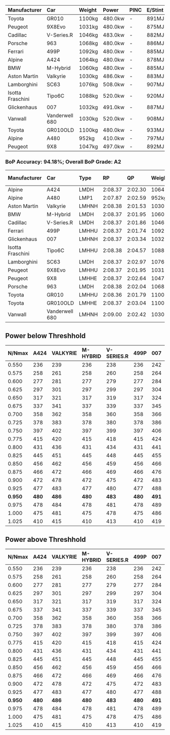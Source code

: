 | Manufacturer     | Car            | Weight | Power   | PINC    | E/Stint | FDS     |
|:-|:-|:-|:-|:-|:-|:-|
| Toyota           | GR010          | 1100kg | 480.0kw |    -    | 891MJ   | 190kph  |
| Peugeot          | 9X8Evo         | 1031kg | 480.0kw |    -    | 875MJ   | 190kph  |
| Cadillac         | V-Series.R     | 1046kg | 483.0kw |    -    | 882MJ   |    -    |
| Porsche          | 963            | 1068kg | 480.0kw |    -    | 886MJ   |    -    |
| Ferrari          | 499P           | 1092kg | 480.0kw |    -    | 885MJ   | 190kph  |
| Alpine           | A424           | 1064kg | 480.0kw |    -    | 878MJ   |    -    |
| BMW              | M-Hybrid       | 1060kg | 480.0kw |    -    | 885MJ   |    -    |
| Aston Martin     | Valkyrie       | 1030kg | 486.0kw |    -    | 883MJ   |    -    |
| Lamborghini      | SC63           | 1076kg | 508.0kw |    -    | 907MJ   |    -    |
| Isotta Fraschini | Tipo6C         | 1088kg | 520.0kw |    -    | 920MJ   | 190kph  |
| Glickenhaus      | 007            | 1032kg | 491.0kw |    -    | 887MJ   |    -    |
| Vanwall          | Vanderwell 680 | 1030kg | 520.0kw |    -    | 908MJ   |    -    |
| Toyota           | GR010OLD       | 1100kg | 480.0kw |    -    | 933MJ   | 180kph  |
| Alpine           | A480           | 952kg  | 410.0kw |    -    | 797MJ   |    -    |
| Peugeot          | 9X8            | 1047kg | 497.0kw |    -    | 892MJ   | 150kph  |

### BoP Accuracy: 94.18%; Overall BoP Grade: A2
| Manufacturer     | Car            | Type  | RP      | QP      | Weight | Power¹  | Threshhold | PINC    | Power²   | E/Stint | AVG Vmax  | FDS     | RDLC | L/Stint | BOP-Grade | Model Accuracy | Model Points | Match%  | SimDiff |
|:-|:-|:-|:-|:-|:-|:-|:-|:-|:-|:-|:-|:-|:-|:-|:-|:-|:-|:-|:-|
| Alpine           | A424           | LMDH  | 2:08.37 | 2:02.30 | 1064kg | 480.0kw | 0.0kph     |    -    | 480.00kw |  878MJ  | 288.01kph |    -    | 1.01 | 25      | ~A1       | 99.31%         | 2573         | 99.41%  | #       |
| Alpine           | A480           | LMP1  | 2:07.87 | 2:02.59 |  952kg | 410.0kw | 0.0kph     |    -    | 410.00kw |  797MJ  | 290.38kph |    -    | 0.98 | 23      | -B2       | 94.60%         | 1683         | 81.72%  | -0.88   |
| Aston Martin     | Valkyrie       | LMHNH | 2:08.38 | 2:01.53 | 1030kg | 486.0kw | 0.0kph     |    -    | 486.00kw |  883MJ  | 293.32kph |    -    | 1.04 | 25      | +C1       | 100.00%        | 630          | 80.00%  | #       |
| BMW              | M-Hybrid       | LMDH  | 2:08.37 | 2:01.95 | 1060kg | 480.0kw | 0.0kph     |    -    | 480.00kw |  885MJ  | 290.20kph |    -    | 1.01 | 25      | ~A1       | 99.41%         | 2544         | 99.54%  | #       |
| Cadillac         | V-Series.R     | LMDH  | 2:08.37 | 2:01.86 | 1046kg | 483.0kw | 0.0kph     |    -    | 483.00kw |  882MJ  | 293.39kph |    -    | 1.02 | 25      | ~A1       | 99.30%         | 4946         | 98.44%  | #       |
| Ferrari          | 499P           | LMHHU | 2:08.37 | 2:01.74 | 1092kg | 480.0kw | 0.0kph     |    -    | 480.00kw |  885MJ  | 289.51kph | 190kph  | 1.02 | 25      | ~A1       | 100.00%        | 8223         | 99.64%  | #       |
| Glickenhaus      | 007            | LMHNH | 2:08.37 | 2:03.34 | 1032kg | 491.0kw | 0.0kph     |    -    | 491.00kw |  887MJ  | 298.54kph |    -    | 0.96 | 25      | ~A1       | 93.86%         | 2169         | 100.00% | +1.71   |
| Isotta Fraschini | Tipo6C         | LMHHU | 2:08.38 | 2:04.57 | 1088kg | 520.0kw | 0.0kph     |    -    | 520.00kw |  920MJ  | 297.15kph | 190kph  | 1.03 | 25      | +C1       | 97.73%         | 129          | 78.52%  | +2.25   |
| Lamborghini      | SC63           | LMDH  | 2:08.37 | 2:02.97 | 1076kg | 508.0kw | 0.0kph     |    -    | 508.00kw |  907MJ  | 291.09kph |    -    | 1.03 | 25      | ~A1       | 98.78%         | 813          | 100.00% | +2.04   |
| Peugeot          | 9X8Evo         | LMHHU | 2:08.37 | 2:01.95 | 1031kg | 480.0kw | 0.0kph     |    -    | 480.00kw |  875MJ  | 301.21kph | 190kph  | 1.03 | 25      | ~A1       | 96.77%         | 2307         | 95.96%  | #       |
| Peugeot          | 9X8            | LMHHE | 2:08.37 | 2:02.64 | 1047kg | 497.0kw | 0.0kph     |    -    | 497.00kw |  892MJ  | 291.13kph | 150kph  | 1.03 | 25      | ~A1       | 97.99%         | 5010         | 100.00% | +0.91   |
| Porsche          | 963            | LMDH  | 2:08.38 | 2:02.04 | 1068kg | 480.0kw | 0.0kph     |    -    | 480.00kw |  886MJ  | 288.96kph |    -    | 1.00 | 25      | ~A1       | 99.86%         | 11699        | 99.56%  | #       |
| Toyota           | GR010          | LMHHU | 2:08.36 | 2:01.79 | 1100kg | 480.0kw | 0.0kph     |    -    | 480.00kw |  891MJ  | 287.78kph | 190kph  | 1.01 | 25      | ~A1       | 99.63%         | 6190         | 99.69%  | #       |
| Toyota           | GR010OLD       | LMHHE | 2:08.37 | 2:03.04 | 1100kg | 480.0kw | 0.0kph     |    -    | 480.00kw |  933MJ  | 291.61kph | 180kph  | 1.00 | 25      | +A2       | 93.47%         | 1031         | 93.73%  | +1.34   |
| Vanwall          | Vanderwell 680 | LMHNH | 2:09.00 | 2:02.42 | 1030kg | 520.0kw | 0.0kph     |    -    | 520.00kw |  908MJ  | 298.06kph |    -    | 1.02 | 25      | +B1       | 94.33%         | 632          | 86.50%  | +0.40   |

## Power below Threshhold
| N/Nmax    | A424    | VALKYRIE | M-HYBRID | V-SERIES.R | 499P    | 007     | TIPO6C  | SC63    | 9X8EVO  | 9X8     | 963     | GR010   | GR010OLD | VANDERWELL 680 | ​     | RPM      | A480       |
|:-|:-|:-|:-|:-|:-|:-|:-|:-|:-|:-|:-|:-|:-|:-|:-|:-|:-|
|  0.550    |  236    |  239     |  236     |  238       |  236    |  242    |  256    |  250    |  236    |  245    |  236    |  236    |  236     |  256           |  ​    |   --     |   -        |
|  0.575    |  258    |  261     |  258     |  260       |  258    |  264    |  279    |  273    |  258    |  267    |  258    |  258    |  258     |  279           |  ​    |   --     |   -        |
|  0.600    |  277    |  281     |  277     |  279       |  277    |  284    |  300    |  293    |  277    |  287    |  277    |  277    |  277     |  300           |  ​    |   --     |   -        |
|  0.625    |  297    |  301     |  297     |  299       |  297    |  304    |  322    |  314    |  297    |  307    |  297    |  297    |  297     |  322           |  ​    |   --     |   -        |
|  0.650    |  317    |  321     |  317     |  319       |  317    |  324    |  343    |  335    |  317    |  328    |  317    |  317    |  317     |  343           |  ​    |   --     |   -        |
|  0.675    |  337    |  341     |  337     |  339       |  337    |  345    |  365    |  357    |  337    |  349    |  337    |  337    |  337     |  365           |  ​    |   --     |   -        |
|  0.700    |  358    |  362     |  358     |  360       |  358    |  366    |  387    |  378    |  358    |  370    |  358    |  358    |  358     |  387           |  ​    |   --     |   -        |
|  0.725    |  378    |  383     |  378     |  380       |  378    |  386    |  409    |  399    |  378    |  391    |  378    |  378    |  378     |  409           |  ​    |   --     |   -        |
|  0.750    |  397    |  402     |  397     |  399       |  397    |  406    |  430    |  420    |  397    |  411    |  397    |  397    |  397     |  430           |  ​    |   --     |   -        |
|  0.775    |  415    |  420     |  415     |  418       |  415    |  424    |  449    |  439    |  415    |  429    |  415    |  415    |  415     |  449           |  ​    |  5000    |  -3213569  |
|  0.800    |  431    |  436     |  431     |  434       |  431    |  441    |  467    |  456    |  431    |  446    |  431    |  431    |  431     |  467           |  ​    |  5500    |  -3499979  |
|  0.825    |  445    |  451     |  445     |  448       |  445    |  455    |  482    |  471    |  445    |  461    |  445    |  445    |  445     |  482           |  ​    |  5999    |  -3800400  |
|  0.850    |  456    |  462     |  456     |  459       |  456    |  466    |  494    |  483    |  456    |  472    |  456    |  456    |  456     |  494           |  ​    |  6499    |  -4114832  |
|  0.875    |  466    |  472     |  466     |  469       |  466    |  476    |  505    |  493    |  466    |  482    |  466    |  466    |  466     |  505           |  ​    |  7000    |  -4443276  |
|  0.900    |  472    |  478     |  472     |  475       |  472    |  483    |  512    |  500    |  472    |  489    |  472    |  472    |  472     |  512           |  ​    |  7500    |  -4785730  |
|  0.925    |  477    |  483     |  477     |  480       |  477    |  488    |  517    |  505    |  477    |  494    |  477    |  477    |  477     |  517           |  ​    |  8000    |  407       |
| **0.950** | **480** | **486**  | **480**  | **483**    | **480** | **491** | **520** | **508** | **480** | **497** | **480** | **480** | **480**  | **520**        | **​** | **8499** | **410**    |
|  0.975    |  478    |  484     |  478     |  481       |  478    |  489    |  518    |  506    |  478    |  495    |  478    |  478    |  478     |  518           |  ​    |  9000    |  205       |
|  1.000    |  475    |  481     |  475     |  478       |  475    |  486    |  514    |  503    |  475    |  492    |  475    |  475    |  475     |  514           |  ​    |   --     |   -        |
|  1.025    |  410    |  415     |  410     |  413       |  410    |  419    |  444    |  434    |  410    |  424    |  410    |  410    |  410     |  444           |  ​    |   --     |   -        |

## Power above Threshhold
| N/Nmax    | A424    | VALKYRIE | M-HYBRID | V-SERIES.R | 499P    | 007     | TIPO6C  | SC63    | 9X8EVO  | 9X8     | 963     | GR010   | GR010OLD | VANDERWELL 680 | ​     | RPM      | A480       |
|:-|:-|:-|:-|:-|:-|:-|:-|:-|:-|:-|:-|:-|:-|:-|:-|:-|:-|
|  0.550    |  236    |  239     |  236     |  238       |  236    |  242    |  256    |  250    |  236    |  245    |  236    |  236    |  236     |  256           |  ​    |   --     |   -        |
|  0.575    |  258    |  261     |  258     |  260       |  258    |  264    |  279    |  273    |  258    |  267    |  258    |  258    |  258     |  279           |  ​    |   --     |   -        |
|  0.600    |  277    |  281     |  277     |  279       |  277    |  284    |  300    |  293    |  277    |  287    |  277    |  277    |  277     |  300           |  ​    |   --     |   -        |
|  0.625    |  297    |  301     |  297     |  299       |  297    |  304    |  322    |  314    |  297    |  307    |  297    |  297    |  297     |  322           |  ​    |   --     |   -        |
|  0.650    |  317    |  321     |  317     |  319       |  317    |  324    |  343    |  335    |  317    |  328    |  317    |  317    |  317     |  343           |  ​    |   --     |   -        |
|  0.675    |  337    |  341     |  337     |  339       |  337    |  345    |  365    |  357    |  337    |  349    |  337    |  337    |  337     |  365           |  ​    |   --     |   -        |
|  0.700    |  358    |  362     |  358     |  360       |  358    |  366    |  387    |  378    |  358    |  370    |  358    |  358    |  358     |  387           |  ​    |   --     |   -        |
|  0.725    |  378    |  383     |  378     |  380       |  378    |  386    |  409    |  399    |  378    |  391    |  378    |  378    |  378     |  409           |  ​    |   --     |   -        |
|  0.750    |  397    |  402     |  397     |  399       |  397    |  406    |  430    |  420    |  397    |  411    |  397    |  397    |  397     |  430           |  ​    |   --     |   -        |
|  0.775    |  415    |  420     |  415     |  418       |  415    |  424    |  449    |  439    |  415    |  429    |  415    |  415    |  415     |  449           |  ​    |  5000    |  -3213569  |
|  0.800    |  431    |  436     |  431     |  434       |  431    |  441    |  467    |  456    |  431    |  446    |  431    |  431    |  431     |  467           |  ​    |  5500    |  -3499979  |
|  0.825    |  445    |  451     |  445     |  448       |  445    |  455    |  482    |  471    |  445    |  461    |  445    |  445    |  445     |  482           |  ​    |  5999    |  -3800400  |
|  0.850    |  456    |  462     |  456     |  459       |  456    |  466    |  494    |  483    |  456    |  472    |  456    |  456    |  456     |  494           |  ​    |  6499    |  -4114832  |
|  0.875    |  466    |  472     |  466     |  469       |  466    |  476    |  505    |  493    |  466    |  482    |  466    |  466    |  466     |  505           |  ​    |  7000    |  -4443276  |
|  0.900    |  472    |  478     |  472     |  475       |  472    |  483    |  512    |  500    |  472    |  489    |  472    |  472    |  472     |  512           |  ​    |  7500    |  -4785730  |
|  0.925    |  477    |  483     |  477     |  480       |  477    |  488    |  517    |  505    |  477    |  494    |  477    |  477    |  477     |  517           |  ​    |  8000    |  407       |
| **0.950** | **480** | **486**  | **480**  | **483**    | **480** | **491** | **520** | **508** | **480** | **497** | **480** | **480** | **480**  | **520**        | **​** | **8499** | **410**    |
|  0.975    |  478    |  484     |  478     |  481       |  478    |  489    |  518    |  506    |  478    |  495    |  478    |  478    |  478     |  518           |  ​    |  9000    |  205       |
|  1.000    |  475    |  481     |  475     |  478       |  475    |  486    |  514    |  503    |  475    |  492    |  475    |  475    |  475     |  514           |  ​    |   --     |   -        |
|  1.025    |  410    |  415     |  410     |  413       |  410    |  419    |  444    |  434    |  410    |  424    |  410    |  410    |  410     |  444           |  ​    |   --     |   -        |
